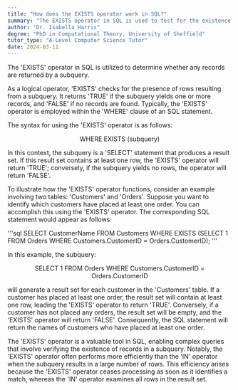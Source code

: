 ```yaml
---
title: "How does the EXISTS operator work in SQL?"
summary: "The EXISTS operator in SQL is used to test for the existence of any record in a subquery."
author: "Dr. Isabella Harris"
degree: "PhD in Computational Theory, University of Sheffield"
tutor_type: "A-Level Computer Science Tutor"
date: 2024-03-11
---
```


The 'EXISTS' operator in SQL is utilized to determine whether any records are returned by a subquery.

As a logical operator, 'EXISTS' checks for the presence of rows resulting from a subquery. It returns 'TRUE' if the subquery yields one or more records, and 'FALSE' if no records are found. Typically, the 'EXISTS' operator is employed within the 'WHERE' clause of an SQL statement.

The syntax for using the 'EXISTS' operator is as follows:

$$
\text{WHERE EXISTS (subquery)}
$$

In this context, the subquery is a 'SELECT' statement that produces a result set. If this result set contains at least one row, the 'EXISTS' operator will return 'TRUE'; conversely, if the subquery yields no rows, the operator will return 'FALSE'.

To illustrate how the 'EXISTS' operator functions, consider an example involving two tables: 'Customers' and 'Orders'. Suppose you want to identify which customers have placed at least one order. You can accomplish this using the 'EXISTS' operator. The corresponding SQL statement would appear as follows:

'''sql
SELECT CustomerName
FROM Customers
WHERE EXISTS (SELECT 1 FROM Orders WHERE Customers.CustomerID = Orders.CustomerID);
'''

In this example, the subquery:

$$
\text{SELECT 1 FROM Orders WHERE Customers.CustomerID = Orders.CustomerID}
$$

will generate a result set for each customer in the 'Customers' table. If a customer has placed at least one order, the result set will contain at least one row, leading the 'EXISTS' operator to return 'TRUE'. Conversely, if a customer has not placed any orders, the result set will be empty, and the 'EXISTS' operator will return 'FALSE'. Consequently, the SQL statement will return the names of customers who have placed at least one order.

The 'EXISTS' operator is a valuable tool in SQL, enabling complex queries that involve verifying the existence of records in a subquery. Notably, the 'EXISTS' operator often performs more efficiently than the 'IN' operator when the subquery results in a large number of rows. This efficiency arises because the 'EXISTS' operator ceases processing as soon as it identifies a match, whereas the 'IN' operator examines all rows in the result set.
    